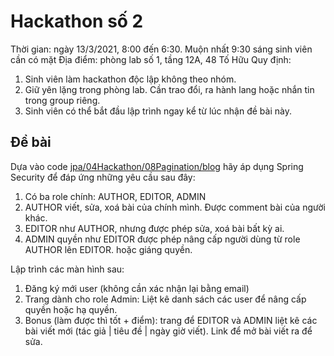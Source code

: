 # Hackathon số 2


Thời gian: ngày 13/3/2021, 8:00 đến 6:30. Muộn nhất 9:30 sáng sinh viên cần có mặt
Địa điểm: phòng lab số 1, tầng 12A, 48 Tố Hữu
Quy định:
1. Sinh viên làm hackathon độc lập không theo nhóm.
2. Giữ yên lặng trong phòng lab. Cần trao đổi, ra hành lang hoặc nhắn tin trong group riêng.
3. Sinh viên có thể bắt đầu lập trình ngay kể từ lúc nhận đề bài này.


## Đề bài

Dựa vào code [jpa/04Hackathon/08Pagination/blog](https://github.com/TechMaster/SpringBootBasic/tree/main/jpa/04Hackathon/08Pagination/blog) hãy áp dụng Spring Security để đáp ứng những yêu cầu sau đây:

1. Có ba role chính: AUTHOR, EDITOR, ADMIN
2. AUTHOR viết, sửa, xoá bài của chính mình. Được comment bài của người khác.
3. EDITOR như AUTHOR, nhưng được phép sửa, xoá bài bất kỳ ai.
4. ADMIN quyền như EDITOR được phép nâng cấp người dùng từ role AUTHOR lên EDITOR.
hoặc giáng quyền.

Lập trình các màn hình sau:

1. Đăng ký mới user (không cần xác nhận lại bằng email)
2. Trang dành cho role Admin: Liệt kê danh sách các user để nâng cấp quyền hoặc hạ quyền.
3. Bonus (làm được thì tốt + điểm): trang để EDITOR và ADMIN liệt kê các bài viết mới (tác giả | tiêu đề | ngày giờ viết). Link để mở bài viết ra để sửa.